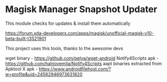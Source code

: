 # Magisk Manager Snapshot Updater
This module checks for updates & install them automatically

https://forum.xda-developers.com/apps/magisk/unofficial-magisk-v10-beta-built-t3521901

This project uses this tools, thanks to the awesome devs

wget binary - https://github.com/pelya/wget-android
Notify4Scripts apk - https://github.com/halnovemila/Notify4Scripts
aapt binaries extracted from Apktool X apk - https://www.androidfilehost.com/?w=profile&uid=24562946973631820
